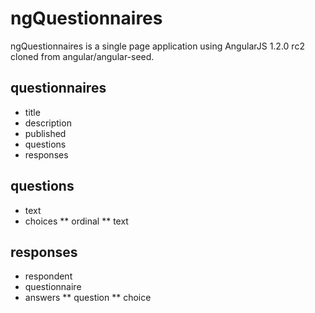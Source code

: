 # ngQuestionnaires

ngQuestionnaires is a single page application using AngularJS 1.2.0 rc2 cloned from angular/angular-seed.

## questionnaires

* title
* description
* published
* questions
* responses

## questions

* text
* choices
** ordinal
** text

## responses

* respondent
* questionnaire
* answers
** question
** choice
